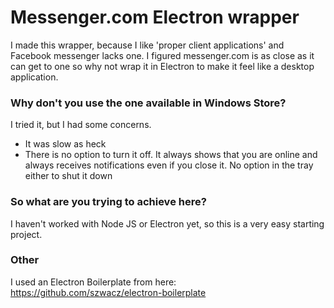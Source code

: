 # Messenger.com Electron wrapper

I made this wrapper, because I like 'proper client applications' and Facebook messenger lacks one. I figured messenger.com is as close as it can get to one so why not wrap it in Electron to make it feel like a desktop application.

### Why don't you use the one available in Windows Store?
I tried it, but I had some concerns.

- It was slow as heck
- There is no option to turn it off. It always shows that you are online and always receives notifications even if you close it. No option in the tray either to shut it down

### So what are you trying to achieve here?
I haven't worked with Node JS or Electron yet, so this is a very easy starting project.

### Other
I used an Electron Boilerplate from here: https://github.com/szwacz/electron-boilerplate
